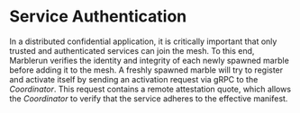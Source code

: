 # Service Authentication

In a distributed confidential application, it is critically important that only trusted and authenticated services can join the mesh. 
To this end, Marblerun verifies the identity and integrity of each newly spawned marble before adding it to the mesh.
A freshly spawned marble will try to register and activate itself by sending an activation request via gRPC to the *Coordinator*.
This request contains a remote attestation quote, which allows the *Coordinator* to verify that the service adheres to the effective manifest.
